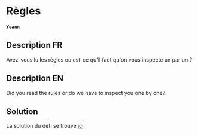 # Règles

**`Yoann`** [](https://github.com/YoannSab)

## Description FR

Avez-vous lu les règles ou est-ce qu'il faut qu'on vous inspecte un par un ?

## Description EN

Did you read the rules or do we have to inspect you one by one?

## Solution

La solution du défi se trouve [ici](solution/).
